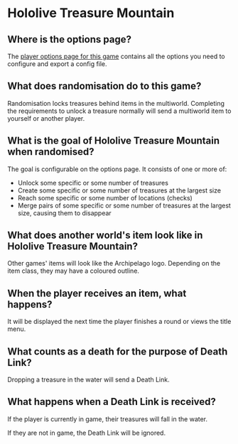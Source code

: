 # Hololive Treasure Mountain

## Where is the options page?

The [player options page for this game](../player-options) contains all the options you need to configure and export a config file.

## What does randomisation do to this game?

Randomisation locks treasures behind items in the multiworld.
Completing the requirements to unlock a treasure normally will send a multiworld item to yourself or another player.

## What is the goal of Hololive Treasure Mountain when randomised?

The goal is configurable on the options page.
It consists of one or more of:

- Unlock some specific or some number of treasures
- Create some specific or some number of treasures at the largest size
- Reach some specific or some number of locations (checks)
- Merge pairs of some specific or some number of treasures at the largest size, causing them to disappear

## What does another world's item look like in Hololive Treasure Mountain?

Other games' items will look like the Archipelago logo.
Depending on the item class, they may have a coloured outline.

## When the player receives an item, what happens?

It will be displayed the next time the player finishes a round or views the title menu.

## What counts as a death for the purpose of Death Link?

Dropping a treasure in the water will send a Death Link.

## What happens when a Death Link is received?

If the player is currently in game, their treasures will fall in the water.

If they are not in game, the Death Link will be ignored.
